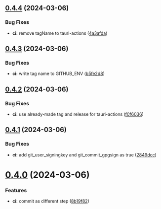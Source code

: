## [0.4.4](https://github.com/izyuumi/LAME/compare/v0.4.3...v0.4.4) (2024-03-06)


### Bug Fixes

* **ci:** remove tagName to tauri-actions ([4a3afda](https://github.com/izyuumi/LAME/commit/4a3afda5868f162d0e97b2e317abd49cea490859))



## [0.4.3](https://github.com/izyuumi/LAME/compare/v0.4.2...v0.4.3) (2024-03-06)


### Bug Fixes

* **ci:** write tag name to GITHUB_ENV ([b5fe2d8](https://github.com/izyuumi/LAME/commit/b5fe2d89cc949b628075c9d47fecd58d2da3565d))



## [0.4.2](https://github.com/izyuumi/LAME/compare/v0.4.1...v0.4.2) (2024-03-06)


### Bug Fixes

* **ci:** use already-made tag and release for tauri-actions ([f0f6036](https://github.com/izyuumi/LAME/commit/f0f6036b40b00231849320c04dd8c916a5e9c972))



## [0.4.1](https://github.com/izyuumi/LAME/compare/v0.4.0...v0.4.1) (2024-03-06)


### Bug Fixes

* **ci:** add git_user_signingkey and git_commit_gpgsign as true ([2849dcc](https://github.com/izyuumi/LAME/commit/2849dcc93cc7bfffe1110a576b40507bb9377db8))



# [0.4.0](https://github.com/izyuumi/LAME/compare/v0.3.0...v0.4.0) (2024-03-06)


### Features

* **ci:** commit as different step ([8b19f82](https://github.com/izyuumi/LAME/commit/8b19f82aad646401f6e368ee7c13012d9216096e))



